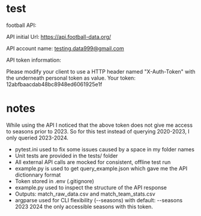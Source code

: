 # test
football
API:

API initial Url: https://api.football-data.org/

API account name: testing.data999@gmail.com

API token information:

Please modify your client to use a HTTP header named "X-Auth-Token" with the underneath personal token as value. Your token: 12abfbaacdab48bc8948ed6061925e1f

# notes
While using the API I noticed that the above token does not give me access to seasons prior to 2023.
So for this test instead of querying 2020-2023, I only queried 2023-2024.

- pytest.ini used to fix some issues caused by a space in my folder names
- Unit tests are provided in the tests/ folder
- All external API calls are mocked for consistent, offline test run
- example.py is used to get query_example.json which gave me the API dictionnary format
- Token stored in .env (.gitignore)
- example.py used to inspect the structure of the API response
- Outputs: match_raw_data.csv and match_team_stats.csv
- argparse used for CLI flexibility (--seasons) with default: --seasons 2023 2024 the only accessible seasons with this token.
